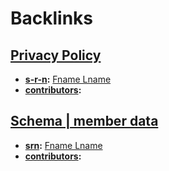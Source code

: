 
# Backlinks
## [Privacy Policy](<Privacy Policy.md>)
- **[s-r-n](<s-r-n.md>):** [Fname Lname](<Fname Lname.md>)
- **[contributors](<contributors.md>):**

## [Schema | member data](<Schema | member data.md>)
- **[srn](<srn.md>):** [Fname Lname](<Fname Lname.md>)
- **[contributors](<contributors.md>):**

